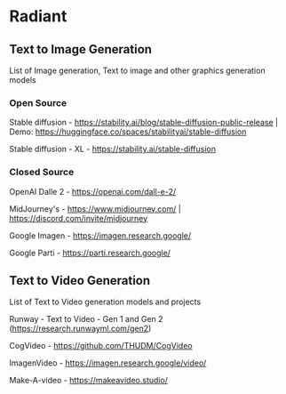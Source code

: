 # Radiant

## Text to Image Generation

List of Image generation, Text to image and other graphics generation models


### Open Source

Stable diffusion - https://stability.ai/blog/stable-diffusion-public-release | Demo: https://huggingface.co/spaces/stabilityai/stable-diffusion

Stable diffusion - XL - https://stability.ai/stable-diffusion

### Closed Source

OpenAI Dalle 2 - https://openai.com/dall-e-2/

MidJourney's - https://www.midjourney.com/ | https://discord.com/invite/midjourney

Google Imagen - https://imagen.research.google/

Google Parti - https://parti.research.google/


## Text to Video Generation

List of Text to Video generation models and projects

Runway - Text to Video - Gen 1 and Gen 2 (https://research.runwayml.com/gen2)

CogVideo - https://github.com/THUDM/CogVideo

ImagenVideo - https://imagen.research.google/video/

Make-A-video - https://makeavideo.studio/
